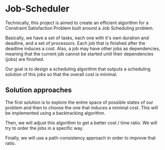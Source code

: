 # Job-Scheduler

Technically, this project is aimed to create an efficient algorithm for a Constraint Satisfaction Problem built around a Job Scheduling problem.

Basically, we have a set of tasks, each one with it's own duration and deadline, and a set of processors. Each job that is finished after the
deadline induces a cost. Also, a job may have other jobs as dependencies, meaning that the current job cannot be started until their dependencies (jobs) are
finished.

Our goal is to design a scheduling algorithm that outputs a scheduling solution of this jobs so that the overall cost is minimal.

## Solution approaches

The first solution is to explore the entire space of possible states of our problem and then to choose the one that induces a minimal cost. This
will be implemented using a backtracking algorithm.

Then, we will adjust this algorithm to get a better cost / time ratio. We will try to order the jobs in a specific way.

Finally, we will use a path-consistency approach in order to improve that ratio.